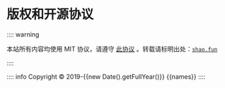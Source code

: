 # 版权和开源协议

:::: warning

本站所有内容均使用 MIT 协议，请遵守 [此协议](../LICENSE.md) 。转载请标明出处：[`shao.fun`](//shao.fun)

::::

:::: info Copyright © 2019-{{new Date().getFullYear()}} {{names}}
::::


<script setup lang="ts">
import { onMounted, ref } from "vue";

const names = ref('');

onMounted(() => {
  window.setTimeout(() => {
    const contributors = document.querySelectorAll('.contributor')
    if (contributors.length > 0) {
        const _names = Array.from(contributors).map((contributor) => {
            return contributor.textContent;
        });
        names.value = _names.join(', ');
    }
  });
});

</script>